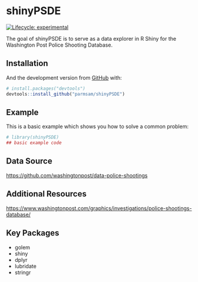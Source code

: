 
<!-- README.md is generated from README.Rmd. Please edit that file -->

# shinyPSDE

<!-- badges: start -->

[![Lifecycle:
experimental](https://img.shields.io/badge/lifecycle-experimental-orange.svg)](https://lifecycle.r-lib.org/articles/stages.html#experimental)
<!-- badges: end -->

The goal of shinyPSDE is to serve as a data explorer in R Shiny for the
Washington Post Police Shooting Database.

## Installation

And the development version from [GitHub](https://github.com/) with:

``` r
# install.packages("devtools")
devtools::install_github("parmsam/shinyPSDE")
```

## Example

This is a basic example which shows you how to solve a common problem:

``` r
# library(shinyPSDE)
## basic example code
```

## Data Source

<https://github.com/washingtonpost/data-police-shootings>

## Additional Resources

<https://www.washingtonpost.com/graphics/investigations/police-shootings-database/>

## Key Packages

-   golem
-   shiny
-   dplyr
-   lubridate
-   stringr
